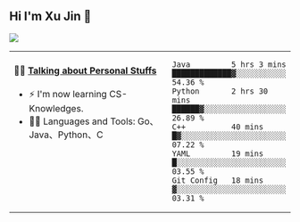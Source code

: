 
## Hi I'm Xu Jin 👋
![](https://komarev.com/ghpvc/?username=jiayouxujin&color=brightgreen&label=PROFILE+VIEWS)



<table align="center">
<tr>
<td valign="top" width="60%">

#### 🏋️‍♀️ <a href="https://github.com/jiayouxujin" target="_blank">Talking about Personal Stuffs</a>
<!-- recent_releases starts -->

- ⚡  I'm now learning CS-Knowledges.  
- 🏊‍♂️ Languages and Tools: Go、Java、Python、C
<!-- recent_releases ends -->
</td>
<td>
 
<!--START_SECTION:waka-->
```text
Java         5 hrs 3 mins    █████████████▓░░░░░░░░░░░   54.36 % 
Python       2 hrs 30 mins   ██████▓░░░░░░░░░░░░░░░░░░   26.89 % 
C++          40 mins         █▓░░░░░░░░░░░░░░░░░░░░░░░   07.22 % 
YAML         19 mins         █░░░░░░░░░░░░░░░░░░░░░░░░   03.55 % 
Git Config   18 mins         ▓░░░░░░░░░░░░░░░░░░░░░░░░   03.31 % 
```
<!--END_SECTION:waka-->
 
</td>
</tr>
</table>





